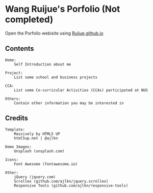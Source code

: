 # Wang Ruijue's Porfolio (Not completed) #

Open the Porfolio webisite using [Ruijue.github.io](https://ruijue.github.io/)

## Contents ##
	Home:
		Self Introduction about me

	Project:
		List some school and business projects

	CCA:
		List some Co-curricular Activities (CCAs) participated at NUS

	Others:
		Contain other information you may be interested in

## Credits ##
	Template:
		Massively by HTML5 UP
		html5up.net | @ajlkn

	Demo Images:
		Unsplash (unsplash.com)

	Icons:
		Font Awesome (fontawesome.io)

	Other:
		jQuery (jquery.com)
		Scrollex (github.com/ajlkn/jquery.scrollex)
		Responsive Tools (github.com/ajlkn/responsive-tools)
